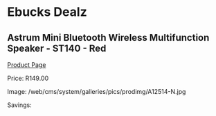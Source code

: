 
# Ebucks Dealz
## Astrum Mini Bluetooth Wireless Multifunction Speaker - ST140 - Red
[Product Page](https://www.ebucks.com/web/shop/productSelected.do?prodId=1207197672&catId=1207273786)

Price: R149.00

Image: /web/cms/system/galleries/pics/prodimg/A12514-N.jpg

Savings: 


	